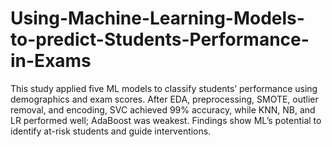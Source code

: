 # Using-Machine-Learning-Models-to-predict-Students-Performance-in-Exams
This study applied five ML models to classify students’ performance using demographics and exam scores. After EDA, preprocessing, SMOTE, outlier removal, and encoding, SVC achieved 99% accuracy, while KNN, NB, and LR performed well; AdaBoost was weakest. Findings show ML’s potential to identify at-risk students and guide interventions.

